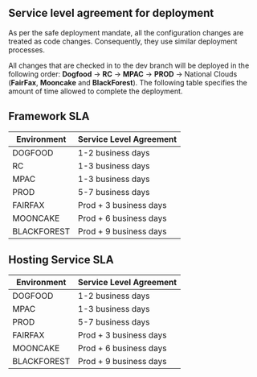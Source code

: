 
<a name="service-level-agreement-for-deployment"></a>
## Service level agreement for deployment

As per the safe deployment mandate, all the configuration changes are treated as code changes. Consequently, they use similar deployment processes.

All changes that are checked in to the dev branch will be deployed in the following order: **Dogfood** -> **RC** -> **MPAC** -> **PROD** -> National Clouds (**FairFax**, **Mooncake** and **BlackForest**).  The following table specifies the amount of time allowed to complete the deployment.

<a name="framework-sla"></a>
## Framework SLA

| Environment | Service Level Agreement |
| ----------- | ------- |
| DOGFOOD     |	1-2 business days  |
| RC	      | 1-3 business days |
| MPAC	      | 1-3 business days |
| PROD	      | 5-7 business days |
| FAIRFAX	  | Prod + 3 business days |
| MOONCAKE    |	Prod + 6 business days |
| BLACKFOREST |	Prod + 9 business days |

<a name="hosting-service-sla"></a>
## Hosting Service SLA

| Environment | Service Level Agreement |
| ----------- | ------- |
| DOGFOOD     |	1-2 business days  |
| MPAC	      | 1-3 business days |
| PROD	      | 5-7 business days |
| FAIRFAX	  | Prod + 3 business days |
| MOONCAKE    |	Prod + 6 business days |
| BLACKFOREST |	Prod + 9 business days |

